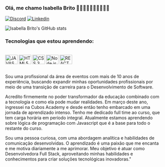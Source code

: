 ### Olá, me chamo Isabella Brito 👋🏻👋🏻👩🏻‍💻👩🏻‍💻


[![Discord](	https://img.shields.io/badge/Discord-7289DA?style=for-the-badge&logo=discord&logoColor=white)](https://discord.com/channels/@me/1078394773141979247)
[![Linkedin](https://img.shields.io/badge/LinkedIn-0077B5?style=for-the-badge&logo=linkedin&logoColor=white)](https://www.linkedin.com/in/isabellabrito1/)


![Isabella Brito's GitHub stats](https://github-readme-stats.vercel.app/api?username=bellacarmobrito&show_icons=true&theme=tokyonight)




### Tecnologias que estou aprendendo:

<div style="display: inline_block"> <br/>
<img align="center" alt="JAVASCRIPT" height="30" width="40" src="https://cdn.jsdelivr.net/gh/devicons/devicon/icons/javascript/javascript-original.svg"/>
<img align="center" alt="HTML5" height="30" width="40" src="https://cdn.jsdelivr.net/gh/devicons/devicon/icons/html5/html5-original.svg"/>
<img align="center" alt="CSS 3" height="30" width="40" src="https://cdn.jsdelivr.net/gh/devicons/devicon/icons/css3/css3-original.svg"/>
<img align="center" alt="Node.js" height="30" width="40" src="https://cdn.jsdelivr.net/gh/devicons/devicon/icons/nodejs/nodejs-original.svg"/>
<img align="center" alt="REACT" height="30" width="40" src="https://cdn.jsdelivr.net/gh/devicons/devicon/icons/react/react-original.svg"/>
</div></br>



Sou uma profissional da área de eventos com mais de 10 anos de experiência, buscando expandir minhas oportunidades profissionais por meio de uma transição de carreira para o Desenvolvimento de Software.

Acredito firmemente no poder transformador da educação combinado com a tecnologia e como ela pode mudar realidades. Em março deste ano, ingressei na Cubos Academy e desde então tenho embarcado em uma jornada de aprendizado intenso. 
Tenho me dedicado full time ao curso, que tem carga horária em período integral. Atualmente estamos aprendendo sobre lógica de programação com Javascript que é a base para todo o restante do curso.

Sou uma pessoa curiosa, com uma abordagem analítica e habilidades de comunicação desenvolvidas. O aprendizado é uma paixão que me encanta e me motiva diariamente a me aprimorar. Meu objetivo é atuar como Desenvolvedora Full Stack, aproveitando minhas habilidades e conhecimentos para criar soluções tecnológicas inovadoras."









